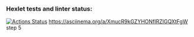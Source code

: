 ### Hexlet tests and linter status:
[![Actions Status](https://github.com/OlgaMolkova/java-project-71/actions/workflows/hexlet-check.yml/badge.svg)](https://github.com/OlgaMolkova/java-project-71/actions)
https://asciinema.org/a/XmucR9kGZYHONfIRZIGQXtFgW step 5
